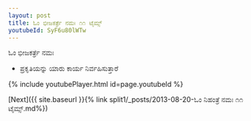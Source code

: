 ```yaml
---
layout: post
title: ಓಂ ಭೀಜಕರ್ತ್ರೆ ನಮಃ ೧೧ ಟೈಮ್ಸ್
youtubeId: SyF6u80lWTw
---
```

 
 
 ಓಂ ಭೀಜಕರ್ತ್ರೆ ನಮಃ  
 
 -  ಪ್ರಕೃತಿಯನ್ನು ಯಾರು ಕಾರ್ಯ ನಿರ್ವಹಿಸುತ್ತಾರೆ 
 
  
 
  
 
 
 
 
 
 


{% include youtubePlayer.html id=page.youtubeId %}
 
[Next]({{ site.baseurl }}{% link  split1/_posts/2013-08-20-ಓಂ ನಿಹಂತ್ರೆ ನಮಃ ೧೧ ಟೈಮ್ಸ್.md%})
 
